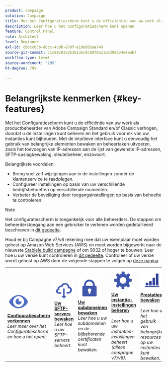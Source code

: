 ```yaml
---
product: campaign
solution: Campaign
title: Met het Configuratiescherm kunt u de efficiëntie van uw werk als productbeheerder van Adobe Campaign Standard en/of Classic verhogen.
description: Leer hoe u het Configuratiescherm kunt openen
feature: Control Panel
role: Architect
level: Beginner
exl-id: cb6cc63b-d6cc-4c8b-870f-e108d05aa740
source-git-commit: c1c80c03a351613ec0c6870a11ab39a634e8eab7
workflow-type: tm+mt
source-wordcount: '295'
ht-degree: 79%

---
```


# Belangrijkste kenmerken {#key-features}

Met het Configuratiescherm kunt u de efficiëntie van uw werk als productbeheerder van Adobe Campaign Standard en/of Classic verhogen, doordat u de instellingen kunt beheren en het gebruik voor elk van uw instanties kunt bijhouden. Met de intuïtieve interface kunt u eenvoudig het gebruik van belangrijke elementen bewaken en beheertaken uitvoeren, zoals het toevoegen van IP-adressen aan de lijst van gewenste IP-adressen, SFTP-opslagbewaking, sleutelbeheer, enzovoort.

Belangrijkste voordelen:

* Breng snel zelf wijzigingen aan in de instellingen zonder de klantenservice te raadplegen.
* Configureer instellingen op basis van uw verschillende bedrijfsbehoeften op verschillende momenten.
* Verbeter de beveiliging door toegangsinstellingen op basis van behoefte te controleren.

>[!NOTE]
>
>Het configuratiescherm is toegankelijk voor alle beheerders. De stappen om beheerderstoegang aan een gebruiker te verlenen worden gedetailleerd beschreven in [dit gedeelte](managing-permissions.md).
>
>Houd er bij Campagne v7/v8 rekening mee dat uw exemplaar moet worden gehost op Amazon Web Services (AWS) en moet worden bijgewerkt naar de nieuwste [Stabiele build campagne](https://experienceleague.adobe.com/docs/campaign-classic/using/release-notes/rn-overview.html?lang=nl#rn-statuses) of om 9032 of hoger te bouwen. Leer hoe u uw versie kunt controleren in [dit gedeelte](https://experienceleague.adobe.com/docs/campaign-classic/using/getting-started/starting-with-adobe-campaign/launching-adobe-campaign.html?lang=nl#getting-your-campaign-version). Controleer of uw versie wordt gehost op AWS door de volgende stappen te volgen op [deze pagina](../../faq.md#hosted-aws).

<table style="table-layout:fixed">
<tr>
    <td>
        <a href="../../discover/using/accessing-control-panel.md"><img alt="voorwaarden" src="assets/do-not-localize/discover.png"/></a>
        <div><a href="../../discover/using/accessing-control-panel.md"><strong>Configuratiescherm verkennen</strong></a></div>
        <em>Leer meer over het Configuratiescherm en hoe u het opent.</em>
    </td>
    <td>
        <a href="../../sftp/using/about-sftp-management.md"><img alt="voorwaarden" src="assets/do-not-localize/sftp.png"/></a>
        <div><a href="../../sftp/using/about-sftp-management.md"><strong>Uw SFTP-servers bewaken</strong></a></div>
        <em>Leer hoe u uw SFTP-servers beheert.</em>
    </td>
    <td>
        <a href="../../subdomains-certificates/using/subdomains-branding.md"><img alt="voorwaarden" src="assets/do-not-localize/subdomains.png"/></a>
        <div><a href="../../subdomains-certificates/using/subdomains-branding.md"><strong>Uw subdomeinen bewaken</strong></a></div>
        <em>Leer hoe u uw subdomeinen en de bijbehorende certificaten kunt bewaken.</em>
    </td>
    <td>
        <a href="../../instances-settings/using/ip-allow-listing-instance-access.md"><img alt="voorwaarden" src="assets/do-not-localize/instance_settings.png"/></a>
        <div><a href="../../instances-settings/using/ip-allow-listing-instance-access.md"><strong>Uw instantie-instellingen beheren</strong></a></div>
        <br/><em>Leer hoe u uw instanties-instellingen beheert (alleen campagne v7/v8).</em>
    </td>
    <td>
        <a href="../../performance-monitoring/using/about-performance-monitoring.md"><img alt="voorwaarden" src="assets/do-not-localize/monitoring-performance.png"/></a>
        <div><a href="../../performance-monitoring/using/about-performance-monitoring.md"><strong>Prestaties bewaken</strong></a></div>
        <br/><em>Leer hoe u het gebruik van belangrijke resources op uw instanties kunt bewaken.</em>
    </td>
</tr>
</table>
